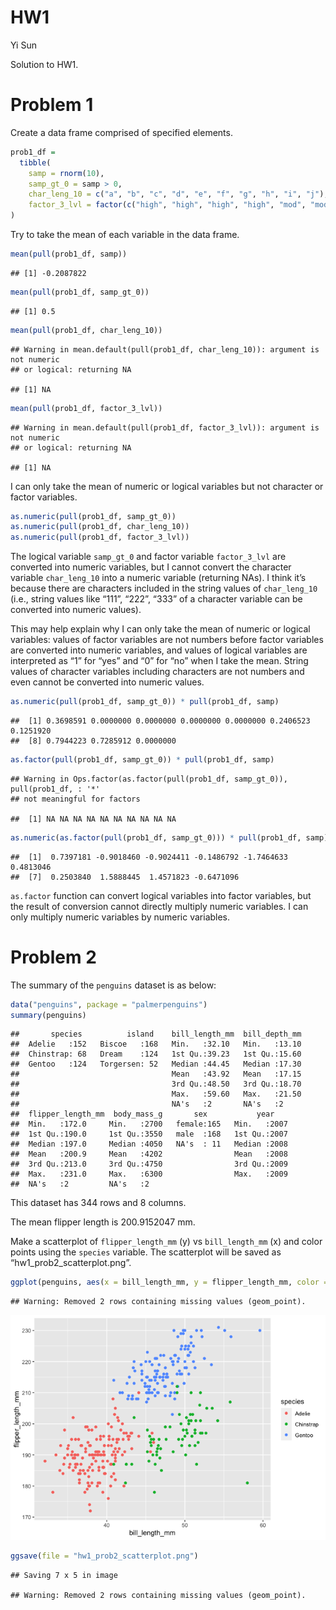 HW1
================
Yi Sun

Solution to HW1.

# Problem 1

Create a data frame comprised of specified elements.

``` r
prob1_df = 
  tibble(
    samp = rnorm(10),
    samp_gt_0 = samp > 0,
    char_leng_10 = c("a", "b", "c", "d", "e", "f", "g", "h", "i", "j"),
    factor_3_lvl = factor(c("high", "high", "high", "high", "mod", "mod", "mod", "low", "low", "low"))
)
```

Try to take the mean of each variable in the data frame.

``` r
mean(pull(prob1_df, samp))
```

    ## [1] -0.2087822

``` r
mean(pull(prob1_df, samp_gt_0))
```

    ## [1] 0.5

``` r
mean(pull(prob1_df, char_leng_10))
```

    ## Warning in mean.default(pull(prob1_df, char_leng_10)): argument is not numeric
    ## or logical: returning NA

    ## [1] NA

``` r
mean(pull(prob1_df, factor_3_lvl))
```

    ## Warning in mean.default(pull(prob1_df, factor_3_lvl)): argument is not numeric
    ## or logical: returning NA

    ## [1] NA

I can only take the mean of numeric or logical variables but not
character or factor variables.

``` r
as.numeric(pull(prob1_df, samp_gt_0))
as.numeric(pull(prob1_df, char_leng_10))
as.numeric(pull(prob1_df, factor_3_lvl))
```

The logical variable `samp_gt_0` and factor variable `factor_3_lvl` are
converted into numeric variables, but I cannot convert the character
variable `char_leng_10` into a numeric variable (returning NAs). I think
it’s because there are characters included in the string values of
`char_leng_10` (i.e., string values like “111”, “222”, “333” of a
character variable can be converted into numeric values).

This may help explain why I can only take the mean of numeric or logical
variables: values of factor variables are not numbers before factor
variables are converted into numeric variables, and values of logical
variables are interpreted as “1” for “yes” and “0” for “no” when I take
the mean. String values of character variables including characters are
not numbers and even cannot be converted into numeric values.

``` r
as.numeric(pull(prob1_df, samp_gt_0)) * pull(prob1_df, samp)
```

    ##  [1] 0.3698591 0.0000000 0.0000000 0.0000000 0.0000000 0.2406523 0.1251920
    ##  [8] 0.7944223 0.7285912 0.0000000

``` r
as.factor(pull(prob1_df, samp_gt_0)) * pull(prob1_df, samp)
```

    ## Warning in Ops.factor(as.factor(pull(prob1_df, samp_gt_0)), pull(prob1_df, : '*'
    ## not meaningful for factors

    ##  [1] NA NA NA NA NA NA NA NA NA NA

``` r
as.numeric(as.factor(pull(prob1_df, samp_gt_0))) * pull(prob1_df, samp)
```

    ##  [1]  0.7397181 -0.9018460 -0.9024411 -0.1486792 -1.7464633  0.4813046
    ##  [7]  0.2503840  1.5888445  1.4571823 -0.6471096

`as.factor` function can convert logical variables into factor
variables, but the result of conversion cannot directly multiply numeric
variables. I can only multiply numeric variables by numeric variables.

# Problem 2

The summary of the `penguins` dataset is as below:

``` r
data("penguins", package = "palmerpenguins")
summary(penguins)
```

    ##       species          island    bill_length_mm  bill_depth_mm  
    ##  Adelie   :152   Biscoe   :168   Min.   :32.10   Min.   :13.10  
    ##  Chinstrap: 68   Dream    :124   1st Qu.:39.23   1st Qu.:15.60  
    ##  Gentoo   :124   Torgersen: 52   Median :44.45   Median :17.30  
    ##                                  Mean   :43.92   Mean   :17.15  
    ##                                  3rd Qu.:48.50   3rd Qu.:18.70  
    ##                                  Max.   :59.60   Max.   :21.50  
    ##                                  NA's   :2       NA's   :2      
    ##  flipper_length_mm  body_mass_g       sex           year     
    ##  Min.   :172.0     Min.   :2700   female:165   Min.   :2007  
    ##  1st Qu.:190.0     1st Qu.:3550   male  :168   1st Qu.:2007  
    ##  Median :197.0     Median :4050   NA's  : 11   Median :2008  
    ##  Mean   :200.9     Mean   :4202                Mean   :2008  
    ##  3rd Qu.:213.0     3rd Qu.:4750                3rd Qu.:2009  
    ##  Max.   :231.0     Max.   :6300                Max.   :2009  
    ##  NA's   :2         NA's   :2

This dataset has 344 rows and 8 columns.

The mean flipper length is 200.9152047 mm.

Make a scatterplot of `flipper_length_mm` (y) vs `bill_length_mm` (x)
and color points using the `species` variable. The scatterplot will be
saved as “hw1\_prob2\_scatterplot.png”.

``` r
ggplot(penguins, aes(x = bill_length_mm, y = flipper_length_mm, color = species)) + geom_point()
```

    ## Warning: Removed 2 rows containing missing values (geom_point).

![](p8105_hw1_ys3297_files/figure-gfm/scatterplot-1.png)<!-- -->

``` r
ggsave(file = "hw1_prob2_scatterplot.png")
```

    ## Saving 7 x 5 in image

    ## Warning: Removed 2 rows containing missing values (geom_point).
